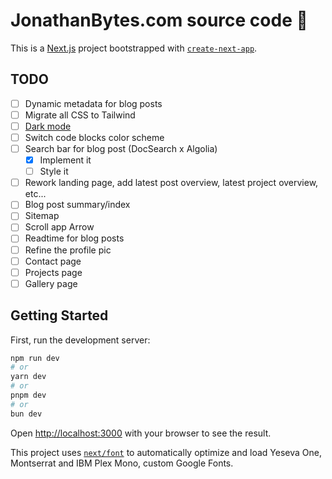 # JonathanBytes.com source code 💾

This is a [Next.js](https://nextjs.org/) project bootstrapped with [`create-next-app`](https://github.com/vercel/next.js/tree/canary/packages/create-next-app).

## TODO

- [ ] Dynamic metadata for blog posts
- [ ] Migrate all CSS to Tailwind
- [ ] [Dark mode](https://sreetamdas.com/blog/the-perfect-dark-mode)
- [ ] Switch code blocks color scheme
- [ ] Search bar for blog post (DocSearch x Algolia)
    - [x] Implement it
    - [ ] Style it
- [ ] Rework landing page, add latest post overview, latest project overview, etc...
- [ ] Blog post summary/index
- [ ] Sitemap
- [ ] Scroll app Arrow
- [ ] Readtime for blog posts
- [ ] Refine the profile pic
- [ ] Contact page
- [ ] Projects page
- [ ] Gallery page

## Getting Started

First, run the development server:

```bash
npm run dev
# or
yarn dev
# or
pnpm dev
# or
bun dev
```

Open [http://localhost:3000](http://localhost:3000) with your browser to see the result.

This project uses [`next/font`](https://nextjs.org/docs/basic-features/font-optimization) to automatically optimize and load Yeseva One, Montserrat and IBM Plex Mono, custom Google Fonts.

